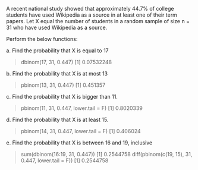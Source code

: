 A recent national study showed that approximately 44.7% of college students have used Wikipedia as a
source in at least one of their term papers. Let X equal the number of students in a random sample of
size n = 31 who have used Wikipedia as a source.

Perform the below functions:

a. Find the probability that X is equal to 17
> dbinom(17, 31, 0.447)
[1] 0.07532248

b. Find the probability that X is at most 13
> pbinom(13, 31, 0.447)
[1] 0.451357

c. Find the probability that X is bigger than 11.
> pbinom(11, 31, 0.447, lower.tail = F)
[1] 0.8020339

d. Find the probability that X is at least 15.
> pbinom(14, 31, 0.447, lower.tail = F)
[1] 0.406024

e. Find the probability that X is between 16 and 19, inclusive
> sum(dbinom(16:19, 31, 0.447))
[1] 0.2544758
> diff(pbinom(c(19, 15), 31, 0.447, lower.tail = F))
[1] 0.2544758
